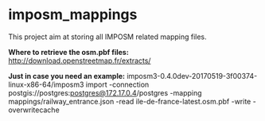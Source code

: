 # imposm_mappings

This project aim at  storing all IMPOSM related mapping files.

__Where to retrieve the osm.pbf files:__
http://download.openstreetmap.fr/extracts/


__Just in case you need an example:__
imposm3-0.4.0dev-20170519-3f00374-linux-x86-64/imposm3 import -connection postgis://postgres:postgres@172.17.0.4/postgres -mapping mappings/railway_entrance.json -read ile-de-france-latest.osm.pbf -write -overwritecache
